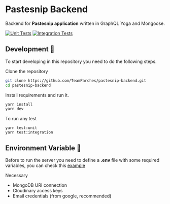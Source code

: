 # Pastesnip Backend 

Backend for **Pastesnip application** written in GraphQL Yoga and Mongoose.

[![Unit Tests](https://github.com/TeamParches/pastesnip-backend/actions/workflows/unit-tests.yml/badge.svg)](https://github.com/TeamParches/pastesnip-backend/actions/workflows/unit-tests.yml)
[![Integration Tests](https://github.com/TeamParches/pastesnip-backend/actions/workflows/integration-tests.yml/badge.svg?branch=dev)](https://github.com/TeamParches/pastesnip-backend/actions/workflows/integration-tests.yml)
## Development 💫
To start developing in this repository you need to do the following steps.

Clone the repository
```bash
git clone https://github.com/TeamParches/pastesnip-backend.git
cd pastesnip-backend
```

Install requirements and run it.
```bash
yarn install
yarn dev
```

To run any test
```
yarn test:unit
yarn test:integration
```

## Environment Variable 📝
Before to run the server you need to define a **.env** file with some required variables, you can check this [example](https://github.com/TeamParches/pastesnip-backend/blob/main/.env.example)

Necessary
- MongoDB URI connection
- Cloudinary access keys
- Email credentials (from google, recommended)



